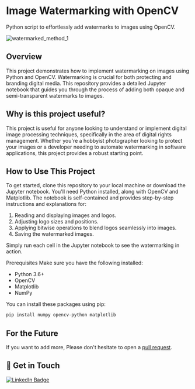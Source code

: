 # Image Watermarking with OpenCV

Python script to effortlessly add watermarks to images using OpenCV.

![watermarked_method_1](https://github.com/Brandi-Kinard/python-opencv-watermarks/assets/52756042/b5747209-34e8-41e0-920d-37b547cde03d)


## Overview
This project demonstrates how to implement watermarking on images using Python and OpenCV. Watermarking is crucial for both protecting and branding digital media. This repository provides a detailed Jupyter notebook that guides you through the process of adding both opaque and semi-transparent watermarks to images.

## Why is this project useful?
This project is useful for anyone looking to understand or implement digital image processing techniques, specifically in the area of digital rights management. Whether you're a hobbyist photographer looking to protect your images or a developer needing to automate watermarking in software applications, this project provides a robust starting point.

## How to Use This Project
To get started, clone this repository to your local machine or download the Jupyter notebook. You'll need Python installed, along with OpenCV and Matplotlib. The notebook is self-contained and provides step-by-step instructions and explanations for:

1. Reading and displaying images and logos.
2. Adjusting logo sizes and positions.
3. Applying bitwise operations to blend logos seamlessly into images.
4. Saving the watermarked images.

Simply run each cell in the Jupyter notebook to see the watermarking in action.

Prerequisites
Make sure you have the following installed:

- Python 3.6+
- OpenCV
- Matplotlib
- NumPy

You can install these packages using pip:
```bash
pip install numpy opencv-python matplotlib
```

## For the Future
If you want to add more, Please don't hesitate to open a [pull request](https://github.com/Brandi-Kinard/python-opencv-watermarks/pulls).

## 👋 Get in Touch
<div id="badges">
  <a href="[https://www.linkedin.com/in/brandi-kinard/](https://www.linkedin.com/in/brandi-kinard/)">
    <img src="https://img.shields.io/badge/LinkedIn-blue?style=for-the-badge&logo=linkedin&logoColor=white" alt="LinkedIn Badge"/>
  </a>
</div>
